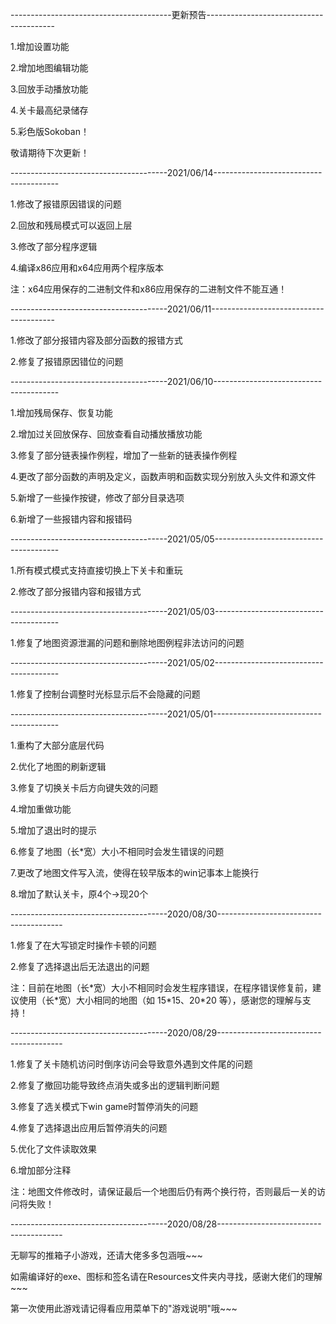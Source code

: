 ----------------------------------------更新预告----------------------------------------

1.增加设置功能

2.增加地图编辑功能

3.回放手动播放功能

4.关卡最高纪录储存

5.彩色版Sokoban！



敬请期待下次更新！

---------------------------------------2021/06/14---------------------------------------

1.修改了报错原因错误的问题

2.回放和残局模式可以返回上层

3.修改了部分程序逻辑

4.编译x86应用和x64应用两个程序版本

注：x64应用保存的二进制文件和x86应用保存的二进制文件不能互通！

---------------------------------------2021/06/11---------------------------------------

1.修改了部分报错内容及部分函数的报错方式

2.修复了报错原因错位的问题

---------------------------------------2021/06/10---------------------------------------

1.增加残局保存、恢复功能

2.增加过关回放保存、回放查看自动播放播放功能

3.修复了部分链表操作例程，增加了一些新的链表操作例程

4.更改了部分函数的声明及定义，函数声明和函数实现分别放入头文件和源文件

5.新增了一些操作按键，修改了部分目录选项

6.新增了一些报错内容和报错码

---------------------------------------2021/05/05---------------------------------------

1.所有模式模式支持直接切换上下关卡和重玩

2.修改了部分报错内容和报错方式

---------------------------------------2021/05/03---------------------------------------

1.修复了地图资源泄漏的问题和删除地图例程非法访问的问题

---------------------------------------2021/05/02---------------------------------------

1.修复了控制台调整时光标显示后不会隐藏的问题

---------------------------------------2021/05/01---------------------------------------

1.重构了大部分底层代码

2.优化了地图的刷新逻辑

3.修复了切换关卡后方向键失效的问题

4.增加重做功能

5.增加了退出时的提示

6.修复了地图（长\*宽）大小不相同时会发生错误的问题

7.更改了地图文件写入流，使得在较早版本的win记事本上能换行

8.增加了默认关卡，原4个->现20个

---------------------------------------2020/08/30---------------------------------------

1.修复了在大写锁定时操作卡顿的问题

2.修复了选择退出后无法退出的问题

注：目前在地图（长\*宽）大小不相同时会发生程序错误，在程序错误修复前，建议使用（长\*宽）大小相同的地图（如 15\*15、20\*20 等），感谢您的理解与支持！

---------------------------------------2020/08/29---------------------------------------

1.修复了关卡随机访问时倒序访问会导致意外遇到文件尾的问题

2.修复了撤回功能导致终点消失或多出的逻辑判断问题

3.修复了选关模式下win game时暂停消失的问题

4.修复了选择退出应用后暂停消失的问题

5.优化了文件读取效果

6.增加部分注释

注：地图文件修改时，请保证最后一个地图后仍有两个换行符，否则最后一关的访问将失败！

---------------------------------------2020/08/28---------------------------------------

无聊写的推箱子小游戏，还请大佬多多包涵哦~~~

如需编译好的exe、图标和签名请在Resources文件夹内寻找，感谢大佬们的理解~~~

第一次使用此游戏请记得看应用菜单下的"游戏说明"哦~~~
